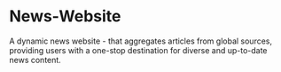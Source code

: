 # News-Website
A dynamic news website -  that aggregates articles from global sources, providing users with a one-stop destination for diverse and up-to-date news content.

